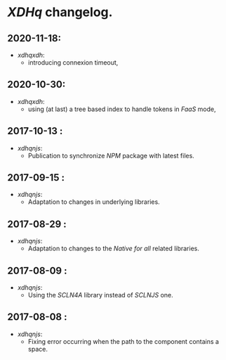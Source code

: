 # *XDHq* changelog.

## 2020-11-18:
- *xdhqxdh*:
  - introducing connexion timeout,

## 2020-10-30:
- *xdhqxdh*:
  - using (at last) a tree based index to handle tokens in *FaaS* mode,

## 2017-10-13 :
- *xdhqnjs*:
  - Publication to synchronize *NPM* package with latest files.

## 2017-09-15 :
- *xdhqnjs*:
  - Adaptation to changes in underlying libraries.

## 2017-08-29 :
- *xdhqnjs*:
  - Adaptation to changes to the *Native for all* related libraries.

## 2017-08-09 :
- *xdhqnjs*:
    - Using the *SCLN4A* library instead of *SCLNJS* one.

## 2017-08-08 :
- *xdhqnjs*:
	- Fixing error occurring when the path to the component contains a space.